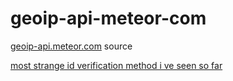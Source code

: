 geoip-api-meteor-com
====================

[geoip-api.meteor.com][1] source

[most strange id verification method i ve seen so far][2]

  [1]: http://geoip-api.meteor.com
  [2]: https://s.elance.com/files/ws_65586770/3373c1b4-bc1e-43e7-8f27-d29f3b3ccba0/09173_a.jpg?t=1417550017&s=71c79f171a889bf0fb0b4680ce14ee68
